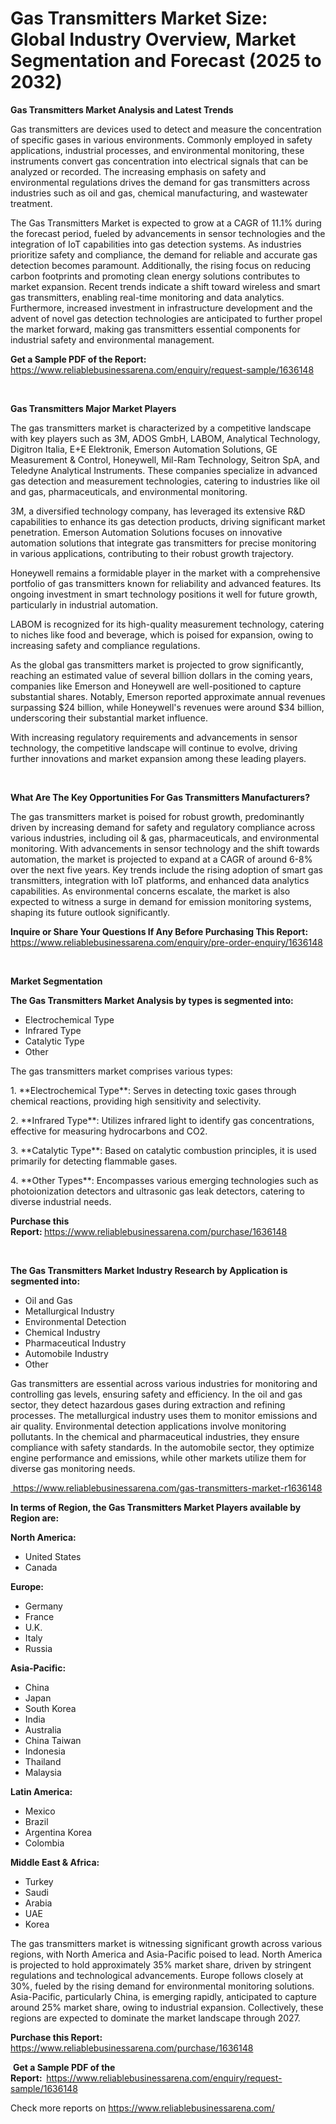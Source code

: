 <p><h1>Gas Transmitters Market Size: Global Industry Overview, Market Segmentation and Forecast (2025 to 2032)</h1></p><p><strong>Gas Transmitters Market Analysis and Latest Trends</strong></p>
<p><p>Gas transmitters are devices used to detect and measure the concentration of specific gases in various environments. Commonly employed in safety applications, industrial processes, and environmental monitoring, these instruments convert gas concentration into electrical signals that can be analyzed or recorded. The increasing emphasis on safety and environmental regulations drives the demand for gas transmitters across industries such as oil and gas, chemical manufacturing, and wastewater treatment.</p><p>The Gas Transmitters Market is expected to grow at a CAGR of 11.1% during the forecast period, fueled by advancements in sensor technologies and the integration of IoT capabilities into gas detection systems. As industries prioritize safety and compliance, the demand for reliable and accurate gas detection becomes paramount. Additionally, the rising focus on reducing carbon footprints and promoting clean energy solutions contributes to market expansion. Recent trends indicate a shift toward wireless and smart gas transmitters, enabling real-time monitoring and data analytics. Furthermore, increased investment in infrastructure development and the advent of novel gas detection technologies are anticipated to further propel the market forward, making gas transmitters essential components for industrial safety and environmental management.</p></p>
<p><strong>Get a Sample PDF of the Report:&nbsp;</strong> <a href="https://www.reliablebusinessarena.com/enquiry/request-sample/1636148?utm_campaign=3211&utm_medium=2&utm_source=Github&utm_content=ia&utm_term=08042025&utm_id=gas-transmitters">https://www.reliablebusinessarena.com/enquiry/request-sample/1636148</a></p>
<p>&nbsp;</p>
<p><strong>Gas Transmitters Major Market Players</strong></p>
<p><p>The gas transmitters market is characterized by a competitive landscape with key players such as 3M, ADOS GmbH, LABOM, Analytical Technology, Digitron Italia, E+E Elektronik, Emerson Automation Solutions, GE Measurement & Control, Honeywell, Mil-Ram Technology, Seitron SpA, and Teledyne Analytical Instruments. These companies specialize in advanced gas detection and measurement technologies, catering to industries like oil and gas, pharmaceuticals, and environmental monitoring.</p><p>3M, a diversified technology company, has leveraged its extensive R&D capabilities to enhance its gas detection products, driving significant market penetration. Emerson Automation Solutions focuses on innovative automation solutions that integrate gas transmitters for precise monitoring in various applications, contributing to their robust growth trajectory.</p><p>Honeywell remains a formidable player in the market with a comprehensive portfolio of gas transmitters known for reliability and advanced features. Its ongoing investment in smart technology positions it well for future growth, particularly in industrial automation.</p><p>LABOM is recognized for its high-quality measurement technology, catering to niches like food and beverage, which is poised for expansion, owing to increasing safety and compliance regulations.</p><p>As the global gas transmitters market is projected to grow significantly, reaching an estimated value of several billion dollars in the coming years, companies like Emerson and Honeywell are well-positioned to capture substantial shares. Notably, Emerson reported approximate annual revenues surpassing $24 billion, while Honeywell's revenues were around $34 billion, underscoring their substantial market influence.</p><p>With increasing regulatory requirements and advancements in sensor technology, the competitive landscape will continue to evolve, driving further innovations and market expansion among these leading players.</p></p>
<p>&nbsp;</p>
<p><strong>What Are The Key Opportunities For Gas Transmitters Manufacturers?</strong></p>
<p><p>The gas transmitters market is poised for robust growth, predominantly driven by increasing demand for safety and regulatory compliance across various industries, including oil & gas, pharmaceuticals, and environmental monitoring. With advancements in sensor technology and the shift towards automation, the market is projected to expand at a CAGR of around 6-8% over the next five years. Key trends include the rising adoption of smart gas transmitters, integration with IoT platforms, and enhanced data analytics capabilities. As environmental concerns escalate, the market is also expected to witness a surge in demand for emission monitoring systems, shaping its future outlook significantly.</p></p>
<p><strong>Inquire or Share Your Questions If Any Before Purchasing This Report:</strong> <a href="https://www.reliablebusinessarena.com/enquiry/pre-order-enquiry/1636148?utm_campaign=3211&utm_medium=2&utm_source=Github&utm_content=ia&utm_term=08042025&utm_id=gas-transmitters">https://www.reliablebusinessarena.com/enquiry/pre-order-enquiry/1636148</a></p>
<p>&nbsp;</p>
<p><strong>Market Segmentation</strong></p>
<p><strong>The Gas Transmitters Market Analysis by types is segmented into:</strong></p>
<p><ul><li>Electrochemical Type</li><li>Infrared Type</li><li>Catalytic Type</li><li>Other</li></ul></p>
<p><p>The gas transmitters market comprises various types: </p><p>1. **Electrochemical Type**: Serves in detecting toxic gases through chemical reactions, providing high sensitivity and selectivity.</p><p>  </p><p>2. **Infrared Type**: Utilizes infrared light to identify gas concentrations, effective for measuring hydrocarbons and CO2.</p><p>3. **Catalytic Type**: Based on catalytic combustion principles, it is used primarily for detecting flammable gases.</p><p>4. **Other Types**: Encompasses various emerging technologies such as photoionization detectors and ultrasonic gas leak detectors, catering to diverse industrial needs.</p></p>
<p><strong>Purchase this Report:&nbsp;</strong><a href="https://www.reliablebusinessarena.com/purchase/1636148?utm_campaign=3211&utm_medium=2&utm_source=Github&utm_content=ia&utm_term=08042025&utm_id=gas-transmitters">https://www.reliablebusinessarena.com/purchase/1636148</a></p>
<p>&nbsp;</p>
<p><strong>The Gas Transmitters Market Industry Research by Application is segmented into:</strong></p>
<p><ul><li>Oil and Gas</li><li>Metallurgical Industry</li><li>Environmental Detection</li><li>Chemical Industry</li><li>Pharmaceutical Industry</li><li>Automobile Industry</li><li>Other</li></ul></p>
<p><p>Gas transmitters are essential across various industries for monitoring and controlling gas levels, ensuring safety and efficiency. In the oil and gas sector, they detect hazardous gases during extraction and refining processes. The metallurgical industry uses them to monitor emissions and air quality. Environmental detection applications involve monitoring pollutants. In the chemical and pharmaceutical industries, they ensure compliance with safety standards. In the automobile sector, they optimize engine performance and emissions, while other markets utilize them for diverse gas monitoring needs.</p></p>
<p><a href="https://www.reliablebusinessarena.com/gas-transmitters-market-r1636148?utm_campaign=3211&utm_medium=2&utm_source=Github&utm_content=ia&utm_term=08042025&utm_id=gas-transmitters">&nbsp;https://www.reliablebusinessarena.com/gas-transmitters-market-r1636148</a></p>
<p><strong>In terms of Region, the Gas Transmitters Market Players available by Region are:</strong></p>
<p>
    <p> <strong> North America: </strong>
        <ul>
            <li>United States</li>
            <li>Canada</li>
        </ul>
        </p> 
    <p> <strong> Europe: </strong>
        <ul>
            <li>Germany</li>
            <li>France</li>
            <li>U.K.</li>
            <li>Italy</li>
            <li>Russia</li>
        </ul>
        </p> 
    <p> <strong> Asia-Pacific: </strong>
        <ul>
            <li>China</li>
            <li>Japan</li>
            <li>South Korea</li>
            <li>India</li>
            <li>Australia</li>
            <li>China Taiwan</li>
            <li>Indonesia</li>
            <li>Thailand</li>
            <li>Malaysia</li>
        </ul>
        </p> 
    <p> <strong> Latin America: </strong>
        <ul>
            <li>Mexico</li>
            <li>Brazil</li>
            <li>Argentina Korea</li>
            <li>Colombia</li>
        </ul>
        </p> 
    <p> <strong> Middle East & Africa: </strong>
        <ul>
            <li>Turkey</li>
            <li>Saudi</li>
            <li>Arabia</li>
            <li>UAE</li>
            <li>Korea</li>
        </ul>
    </p>
    </p>
<p><p>The gas transmitters market is witnessing significant growth across various regions, with North America and Asia-Pacific poised to lead. North America is projected to hold approximately 35% market share, driven by stringent regulations and technological advancements. Europe follows closely at 30%, fueled by the rising demand for environmental monitoring solutions. Asia-Pacific, particularly China, is emerging rapidly, anticipated to capture around 25% market share, owing to industrial expansion. Collectively, these regions are expected to dominate the market landscape through 2027.</p></p>
<p><strong>Purchase this Report: </strong><a href="https://www.reliablebusinessarena.com/purchase/1636148?utm_campaign=3211&utm_medium=2&utm_source=Github&utm_content=ia&utm_term=08042025&utm_id=gas-transmitters">https://www.reliablebusinessarena.com/purchase/1636148</a></p>
<p>&nbsp;<strong>Get a Sample PDF of the Report:&nbsp;&nbsp;</strong><a href="https://www.reliablebusinessarena.com/enquiry/request-sample/1636148?utm_campaign=3211&utm_medium=2&utm_source=Github&utm_content=ia&utm_term=08042025&utm_id=gas-transmitters">https://www.reliablebusinessarena.com/enquiry/request-sample/1636148</a></p>
<p><strong></strong></p>
<p>Check more reports on <a href="https://www.reliablebusinessarena.com/?utm_campaign=3211&utm_medium=2&utm_source=Github&utm_content=ia&utm_term=08042025&utm_id=gas-transmitters">https://www.reliablebusinessarena.com/</a></p>